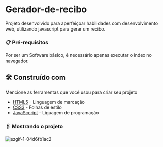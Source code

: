 # Gerador-de-recibo

Projeto desenvolvido para aperfeiçoar habilidades com desenvolvimento web, utilizando javascript para gerar um recibo.

### 📋 Pré-requisitos

Por ser um Software básico, é necessário apenas executar o index no navegador.

## 🛠️ Construído com

Mencione as ferramentas que você usou para criar seu projeto

* [HTML5](https://developer.mozilla.org/pt-BR/docs/Web/HTML) - Linguagem de marcação
* [CSS3](https://developer.mozilla.org/pt-BR/docs/Web/CSS) - Folhas de estilo
* [JavaSccript](https://developer.mozilla.org/pt-BR/docs/Web/JavaScript) - Liguagem de programação

### 🖇️ Mostrando o projeto

![ezgif-1-04d6fb1ac2](https://github.com/pedrohma07/Gerador-de-recibo/assets/87721963/12ef0385-5af5-438f-a250-d5bc389704b4)
